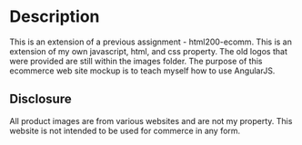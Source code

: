 # Description

This is an extension of a previous assignment - html200-ecomm. This is an extension of my own javascript, html, and css property. The old logos that were provided are still within the images folder. The purpose of this ecommerce web site mockup is to teach myself how to use AngularJS. 

## Disclosure

All product images are from various websites and are not my property. This website is not intended to be used for commerce in any form. 
